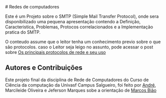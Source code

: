 <head># Redes de computadores

<p> Este é um Projeto sobre o SMTP (Simple Mail Transfer Protocol), onde sera disponibilizado uma pequena apresentação contendo a Definição, Caracteristica, Problemas, Protocos correlacionados e a Implementação pratica do SMTP. </p>

<p> O conteudo assume que o leitor tenha um conhecimento previo sobre o que são protocolos. caso o Leitor seja leigo no assunto, pode acessar o post sobre 
<a href="https://www.opservices.com.br/protocolos-de-rede/#:~:text=Protocolos%20de%20rede%20s%C3%A3o%20os%20conjuntos%20de%20normas,qualquer%20fabricante%2C%20por%20meio%20de%20qualquer%20sistema%20operacional.">Os principais protocolos de rede e seu uso</a> </p>
  
  
 <h2>Autores e Contribuições</h2>
  
  <p> Este projeto final da disciplina de Rede de Computadores do Curso de Ciência da computação da Univasf Campus Salgueiro, foi feito por <a href="https://github.com/AndreFreir3"> André</a>, Marcileide Oliveira e Jeferson Marques sobe a orientação de <a href="https://github.com/marcosbiao"> Marcos Bião</a> </p>
</head>
